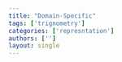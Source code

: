 ```yaml
---
title: "Domain-Specific"
tags: ['trignometry']
categories: ['represntation']
authors: ['']
layout: single
---
```

